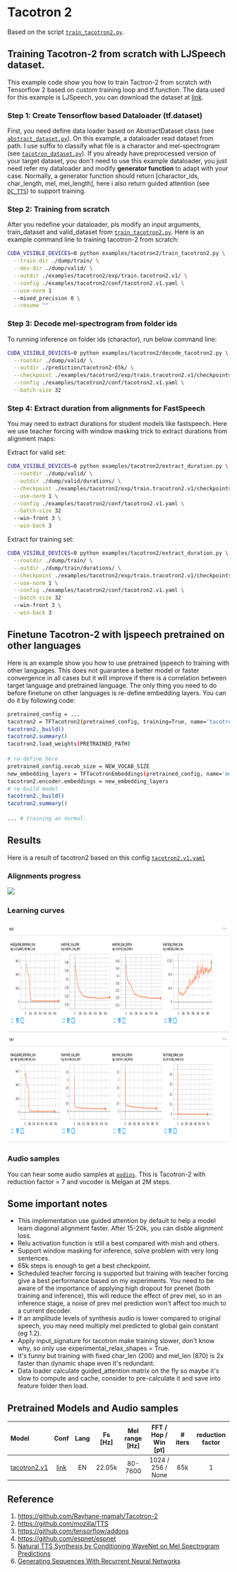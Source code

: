 # Tacotron 2
Based on the script [`train_tacotron2.py`](https://github.com/dathudeptrai/TensorflowTTS/blob/master/examples/tacotron2/train_tacotron2.py).

## Training Tacotron-2 from scratch with LJSpeech dataset.
This example code show you how to train Tactron-2 from scratch with Tensorflow 2 based on custom training loop and tf.function. The data used for this example is LJSpeech, you can download the dataset at  [link](https://keithito.com/LJ-Speech-Dataset/).

### Step 1: Create Tensorflow based Dataloader (tf.dataset)
First, you need define data loader based on AbstractDataset class (see [`abstract_dataset.py`](https://github.com/dathudeptrai/TensorflowTTS/blob/master/tensorflow_tts/datasets/abstract_dataset.py)). On this example, a dataloader read dataset from path. I use suffix to classify what file is a charactor and mel-spectrogram (see [`tacotron_dataset.py`](https://github.com/dathudeptrai/TensorflowTTS/blob/master/examples/tacotron2/tacotron_dataset.py)). If you already have preprocessed version of your target dataset, you don't need to use this example dataloader, you just need refer my dataloader and modify **generator function** to adapt with your case. Normally, a generator function should return [charactor_ids, char_length, mel, mel_length], here i also return guided attention (see [`DC_TTS`](https://arxiv.org/pdf/1710.08969.pdf)) to support training.

### Step 2: Training from scratch
After you redefine your dataloader, pls modify an input arguments, train_dataset and valid_dataset from [`train_tacotron2.py`](https://github.com/dathudeptrai/TensorflowTTS/blob/master/examples/tacotron2/train_tacotron2.py). Here is an example command line to training tacotron-2 from scratch:

```bash
CUDA_VISIBLE_DEVICES=0 python examples/tacotron2/train_tacotron2.py \
  --train-dir ./dump/train/ \
  --dev-dir ./dump/valid/ \
  --outdir ./examples/tacotron2/exp/train.tacotron2.v1/ \
  --config ./examples/tacotron2/conf/tacotron2.v1.yaml \
  --use-norm 1
  --mixed_precision 0 \
  --resume ""
```

### Step 3: Decode mel-spectrogram from folder ids
To running inference on folder ids (charactor), run below command line:

```bash
CUDA_VISIBLE_DEVICES=0 python examples/tacotron2/decode_tacotron2.py \
  --rootdir ./dump/valid/ \
  --outdir ./prediction/tacotron2-65k/ \
  --checkpoint ./examples/tacotron2/exp/train.tracotron2.v1/checkpoints/model-65000.h5 \
  --config ./examples/tacotron2/conf/tacotron2.v1.yaml \
  --batch-size 32
```

### Step 4: Extract duration from alignments for FastSpeech
You may need to extract durations for student models like fastspeech. Here we use teacher forcing with window masking trick to extract durations from alignment maps:

Extract for valid set: 
```bash
CUDA_VISIBLE_DEVICES=0 python examples/tacotron2/extract_duration.py \
  --rootdir ./dump/valid/ \
  --outdir ./dump/valid/durations/ \
  --checkpoint ./examples/tacotron2/exp/train.tracotron2.v1/checkpoints/model-65000.h5 \
  --use-norm 1 \
  --config ./examples/tacotron2/conf/tacotron2.v1.yaml \
  --batch-size 32
  --win-front 3 \
  --win-back 3
```

Extract for training set:
```bash
CUDA_VISIBLE_DEVICES=0 python examples/tacotron2/extract_duration.py \
  --rootdir ./dump/train/ \
  --outdir ./dump/train/durations/ \
  --checkpoint ./examples/tacotron2/exp/train.tracotron2.v1/checkpoints/model-65000.h5 \
  --use-norm 1 \
  --config ./examples/tacotron2/conf/tacotron2.v1.yaml \
  --batch-size 32
  --win-front 3 \
  --win-back 3
```

## Finetune Tacotron-2 with ljspeech pretrained on other languages
Here is an example show you how to use pretrained ljspeech to training with other languages. This does not guarantee a better model or faster convergence in all cases but it will improve if there is a correlation between target language and pretrained language. The only thing you need to do before finetune on other languages is re-define embedding layers. You can do it by following code:

```bash
pretrained_config = ...
tacotron2 = TFTacotron2(pretrained_config, training=True, name='tacotron2')
tacotron2._build()
tacotron2.summary()
tacotron2.load_weights(PRETRAINED_PATH)

# re-define here
pretrained_config.vocab_size = NEW_VOCAB_SIZE
new_embedding_layers = TFTacotronEmbeddings(pretrained_config, name='embeddings')
tacotron2.encoder.embeddings = new_embedding_layers
# re-build model
tacotron2._build()
tacotron2.summary()

... # training as normal.
```

## Results
Here is a result of tacotron2 based on this config [`tacotron2.v1.yaml`](https://github.com/dathudeptrai/TensorflowTTS/blob/tacotron-2-example/examples/tacotron-2/conf/tacotron2.v1.yaml)

### Alignments progress
<img src="fig/alignment.gif" height="300">

### Learning curves
<img src="fig/tensorboard.png" height="500">

### Audio samples
You can hear some audio samples at [`audios`](https://github.com/dathudeptrai/TensorflowTTS/tree/tacotron-2-example/examples/tacotron-2/audios). This is Tacotron-2 with reduction factor = 7 and vocoder is Melgan at 2M steps.

## Some important notes
	
* This implementation use guided attention by default to help a model learn diagonal alignment faster. After 15-20k, you can disble alignment loss.
* Relu activation function is still a best compared with mish and others.
* Support window masking for inference, solve problem with very long sentences.
* 65k steps is enough to get a best checkpoint.
* Scheduled teacher forcing is supported but training with teacher forcing give a best performance based on my experiments. You need to be aware of the importance of applying high dropout for prenet (both training and inference), this will reduce the effect of prev mel, so in an inference stage, a noise of prev mel prediction won't affect too much to a current decoder.
* If an amplitude levels of synthesis audio is lower compared to original speech, you may need multiply mel predicted to global gain constant (eg 1.2).
* Apply input_signature for tacotron make training slower, don't know why, so only use experimental_relax_shapes = True.
* It's funny but training with fixed char_len (200) and mel_len (870) is 2x faster than dynamic shape even it's redundant.
* Data loader calculate guided_attention matrix on the fly so maybe it's slow to compute and cache, consider to pre-calculate it and save into feature folder then load.

## Pretrained Models and Audio samples
| Model                                                                                                          | Conf                                                                                                                        | Lang  | Fs [Hz] | Mel range [Hz] | FFT / Hop / Win [pt] | # iters | reduction factor|
| :------                                                                                                        | :---:                                                                                                                       | :---: | :----:  | :--------:     | :---------------:    | :-----: |  :-----: |
| [tacotron2.v1](https://drive.google.com/open?id=1kaPXRdLg9gZrll9KtvH3-feOBMM8sn3_)             | [link](https://github.com/dathudeptrai/TensorflowTTS/tree/master/examples/tacotron2/conf/tacotron2.v1.yaml)          | EN    | 22.05k  | 80-7600        | 1024 / 256 / None    | 65k    | 1

## Reference

1. https://github.com/Rayhane-mamah/Tacotron-2
2. https://github.com/mozilla/TTS
3. https://github.com/tensorflow/addons
4. https://github.com/espnet/espnet
5. [Natural TTS Synthesis by Conditioning WaveNet on Mel Spectrogram Predictions](https://arxiv.org/abs/1712.05884)
6. [Generating Sequences With Recurrent Neural Networks](https://arxiv.org/abs/1308.0850)